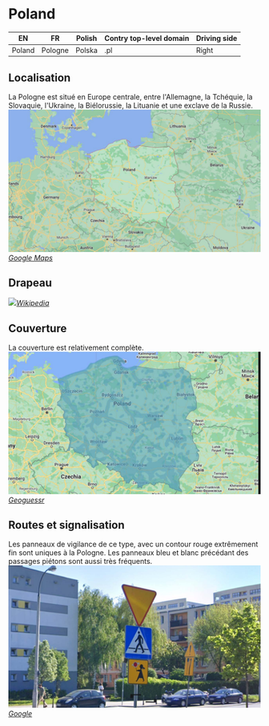 # Poland

EN | FR | Polish | Contry top-level domain | Driving side
--- | --- | --- | --- | ---
Poland | Pologne | Polska  | .pl | Right

## Localisation

La Pologne est situé en Europe centrale, entre l'Allemagne, la Tchéquie, la Slovaquie, l'Ukraine, la Biélorussie, la Lituanie et une exclave de la Russie.  
<img src="src/pl001.jpg" width="640">
*[Google Maps](https://www.google.com/maps)*

## Drapeau

<img src="https://upload.wikimedia.org/wikipedia/en/thumb/1/12/Flag_of_Poland.svg/1280px-Flag_of_Poland.svg.png" width="640">*[Wikipedia](https://en.wikipedia.org/wiki/Poland)*

## Couverture

La couverture est relativement complète.  
<img src="src/pl002.jpg" width="640">
*[Geoguessr](https://www.geoguessr.com/)*


## Routes et signalisation
Les panneaux de vigilance de ce type, avec un contour rouge extrêmement fin sont uniques à la Pologne. Les panneaux bleu et blanc précédant des passages piétons sont aussi très fréquents.  
<img src="src/pl003.jpg" width="640">
*[Google](https://earth.google.com/web)*
